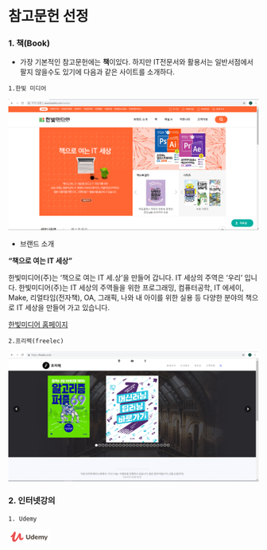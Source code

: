 # 참고문헌 선정

### 1. 책(Book)

* 가장 기본적인 참고문헌에는 **책**이있다. 하지만 IT전문서와 활용서는 일반서점에서 팔지 않을수도 있기에 다음과 같은 사이트를 소개하다.


`1.한빛 미디어`


![hanbitmedia](./image/hanbitmedia.PNG)

* 브랜드 소개

**“책으로 여는 IT 세상”**

한빛미디어(주)는 ‘책으로 여는 IT 세.상’을 만들어 갑니다. IT 세상의 주역은 ‘우리’ 입니다. 한빛미디어(주)는 IT 세상의 주역들을 위한 프로그래밍, 컴퓨터공학, IT 에세이, Make, 리얼타임(전자책), OA, 그래픽, 나와 내 아이를 위한 실용 등 다양한 분야의 책으로 IT 세상을 만들어 가고 있습니다.


[한빛미디어 홈페이지](http://www.hanbit.co.kr/store/books/bestseller_list.html)


`2.프리렉(freelec)`

![freelec](./image/freelec.PNG)







### 2. 인터넷강의

`1. Udemy`


![Udemy_logo](./image/Udemy_logo.PNG)

